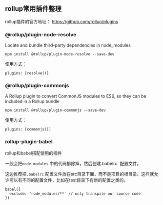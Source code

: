## rollup常用插件整理

rollup插件的官方地址： https://github.com/rollup/plugins



### @rollup/plugin-node-resolve

Locate and bundle third-party dependencies in node_modules

```
npm install @rollup/plugin-node-resolve --save-dev
```

使用方式：

```
plugins: [resolve()]
```



### @rollup/plugin-commonjs

 A Rollup plugin to convert CommonJS modules to ES6, so they can be included in a Rollup bundle

```
npm install @rollup/plugin-commonjs --save-dev
```

使用方式：

```
plugins: [commonjs()]
```



### rollup-plugin-babel

rollup和babel搭配使用的插件

一般会把`node_modules` 中的代码排除掉，然后创建.babelrc` 配置文件。

这边推荐把`.babelrc` 配置文件放在src目录下面，而不是项目的根目录。这样就允许可以有不同的配置文件，比如在test目录下有新的配置之类的。

```
babel({
  exclude: 'node_modules/**' // only transpile our source code
})
```

